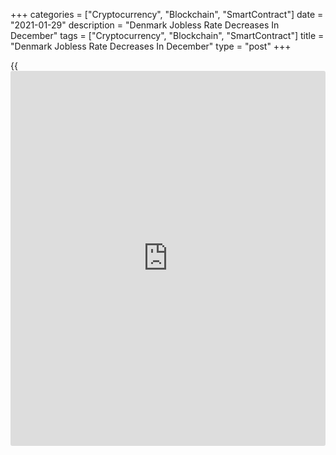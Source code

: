 +++
categories = ["Cryptocurrency", "Blockchain", "SmartContract"]
date = "2021-01-29"
description = "Denmark Jobless Rate Decreases In December"
tags = ["Cryptocurrency", "Blockchain", "SmartContract"]
title = "Denmark Jobless Rate Decreases In December"
type = "post"
+++

{{<iframe id="large-banner" src="https://www.bounty.group/#slide=10.0" width="100%" height="600" scrolling="no" style="border: 0px solid rgb(216, 221, 230); border-radius: 3px;">}}

Denmark's jobless rate declined marginally in December, figures from
Statistics Denmark showed on Friday.

The gross unemployment rate fell to a seasonally adjusted 4.4 percent in
December from 4.5 percent in November.

The gross unemployment declined for the seventh month in a row in
December, mainly due to the Covid-19 closure in mid-March, the agency
said.

The gross unemployment fell by 2,000 to 125,600 in December from 127,600
in the preceding month.

The youth jobless rate, which is applicable to the 16 to 24 age group,
fell to 1.8 percent in December from 1.9 percent in the previous month.

Based on the LFS data, the jobless rate was 5.8 percent in the 15 to 74
age group. The number of unemployed persons was 177,000 in December.

For comments and feedback [contact](https://www.playgroundfx.com/contact/): editorial@rtt[news](https://www.letsplayfx.com/blog/forex-news-website/).com

[Economic News][1]

 **What parts of the world are seeing the best (and worst) economic
performances lately? Click[here][2] to check out our [Econ Scorecard][2]
and find out! See up-to-the-moment [ranking](https://www.playgroundfx.com/blog/crypto-exchange-ranking/)s for the best and worst
performers in [GDP][3], [unemployment rate][4], [inflation][2] and much
more.**

   1. www.rtt[news](https://www.letsplayfx.com/blog/forex-news-website/).com/Content/EconomicNews.aspx
   2. www.rtt[news](https://www.letsplayfx.com/blog/forex-news-website/).com/economic-scorecard/world-rank/CPI/highest-performance.aspx
   3. www.rtt[news](https://www.letsplayfx.com/blog/forex-news-website/).com/economic-scorecard/world-rank/GDP/highest-performance.aspx
   4. www.rtt[news](https://www.letsplayfx.com/blog/forex-news-website/).com/economic-scorecard/world-rank/unemployment-rate/lowest-performance.aspx